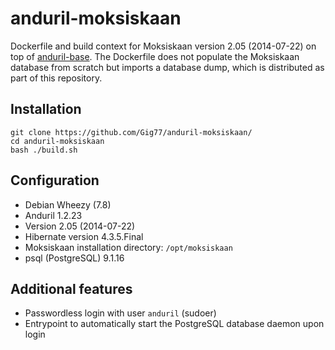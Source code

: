 # anduril-moksiskaan

Dockerfile and build context for Moksiskaan version 2.05 (2014-07-22) on top of  [anduril-base](https://github.com/Gig77/anduril-base). The Dockerfile does not populate the Moksiskaan database from scratch but imports a database dump, which is distributed as part of this repository.

## Installation

    git clone https://github.com/Gig77/anduril-moksiskaan/
    cd anduril-moksiskaan
    bash ./build.sh
    
## Configuration

* Debian Wheezy (7.8)
* Anduril 1.2.23
* Version 2.05 (2014-07-22)
* Hibernate version 4.3.5.Final
* Moksiskaan installation directory: `/opt/moksiskaan`
* psql (PostgreSQL) 9.1.16

## Additional features

* Passwordless login with user `anduril` (sudoer)
* Entrypoint to automatically start the PostgreSQL database daemon upon login 
